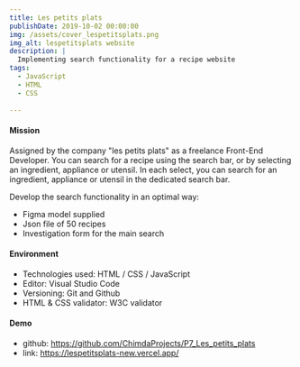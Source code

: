 ```yaml
---
title: Les petits plats
publishDate: 2019-10-02 00:00:00
img: /assets/cover_lespetitsplats.png
img_alt: lespetitsplats website
description: |
  Implementing search functionality for a recipe website
tags:
  - JavaScript
  - HTML
  - CSS
  
---
```

#### Mission
Assigned by the company "les petits plats" as a freelance Front-End Developer.
You can search for a recipe using the search bar, or by selecting an ingredient, appliance or utensil.
In each select, you can search for an ingredient, appliance or utensil in the dedicated search bar.


Develop the search functionality in an optimal way:
- Figma model supplied
- Json file of 50 recipes
- Investigation form for the main search

#### Environment
- Technologies used: HTML / CSS / JavaScript
- Editor: Visual Studio Code
- Versioning: Git and Github
- HTML & CSS validator: W3C validator

#### Demo
- github: https://github.com/ChimdaProjects/P7_Les_petits_plats
- link: https://lespetitsplats-new.vercel.app/

